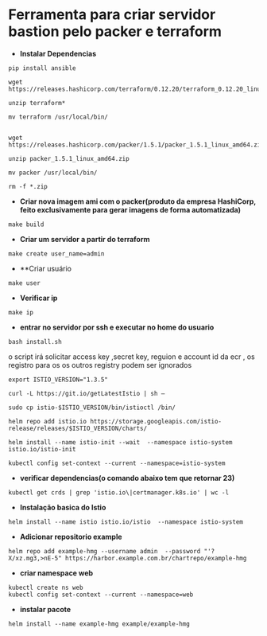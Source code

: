 # **Ferramenta para criar servidor bastion pelo packer e terraform**

* **Instalar Dependencias**
  
```
pip install ansible

wget https://releases.hashicorp.com/terraform/0.12.20/terraform_0.12.20_linux_amd64.zip

unzip terraform*

mv terraform /usr/local/bin/


wget https://releases.hashicorp.com/packer/1.5.1/packer_1.5.1_linux_amd64.zip

unzip packer_1.5.1_linux_amd64.zip

mv packer /usr/local/bin/

rm -f *.zip

```

* **Criar nova imagem ami com o packer(produto da empresa HashiCorp, feito exclusivamente para gerar imagens de forma automatizada)**

```
make build
```

* **Criar um servidor a partir do terraform**

```
make create user_name=admin
```

* **Criar usuário

```
make user

```

* **Verificar ip**

```
make ip
```

* **entrar no servidor por ssh e executar no home do usuario**

```
bash install.sh

```

o script irá solicitar access key ,secret key, reguion e account id da ecr , os registro para os os outros registry podem ser ignorados  

```
export ISTIO_VERSION="1.3.5"

curl -L https://git.io/getLatestIstio | sh – 

sudo cp istio-$ISTIO_VERSION/bin/istioctl /bin/

helm repo add istio.io https://storage.googleapis.com/istio-release/releases/$ISTIO_VERSION/charts/

helm install --name istio-init --wait  --namespace istio-system istio.io/istio-init

kubectl config set-context --current --namespace=istio-system

```


* **verificar dependencias(o comando abaixo tem que retornar 23)**


```
kubectl get crds | grep 'istio.io\|certmanager.k8s.io' | wc -l

```

* **Instalação basica do Istio**
 
```
helm install --name istio istio.io/istio  --namespace istio-system
```

* **Adicionar repositorio example**

```
helm repo add example-hmg --username admin  --password "'?X/xz.mg3,>nE-5" https://harbor.example.com.br/chartrepo/example-hmg
```

* **criar namespace web**

```
kubectl create ns web
kubectl config set-context --current --namespace=web
```

* **instalar pacote**
```
helm install --name example-hmg example/example-hmg
```





